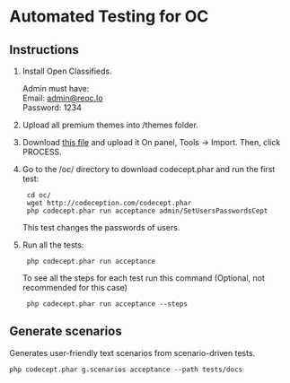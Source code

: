 # Automated Testing for OC

## Instructions


1. Install Open Classifieds. 

    Admin must have:<br>
    Email: admin@reoc.lo<br>
    Password: 1234


2. Upload all premium themes into /themes folder.


3. Download [this file](https://mega.nz/#!A41ghCJL!dDIXPWZ9NOvRscw0STOsYNoOMGH6dAtk6Atcc1pD2LI) and upload it On panel, Tools -> Import. Then, click PROCESS. 


4. Go to the /oc/ directory to download codecept.phar and run the first test:

		cd oc/
		wget http://codeception.com/codecept.phar
        php codecept.phar run acceptance admin/SetUsersPasswordsCept


    This test changes the passwords of users.


5. Run all the tests:

        php codecept.phar run acceptance

    To see all the steps for each test run this command (Optional, not recommended for this case)

        php codecept.phar run acceptance --steps



    
## Generate scenarios

Generates user-friendly text scenarios from scenario-driven tests.

    php codecept.phar g.scenarios acceptance --path tests/docs
    

    

